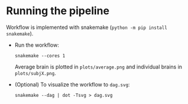 # Running the pipeline

Workflow is implemented with snakemake (`python -m pip install snakemake`).

* Run the workflow:

      snakemake --cores 1

  Average brain is plotted in `plots/average.png`
  and individual brains in `plots/subjX.png`.

* (Optional) To visualize the workflow to `dag.svg`:

      snakemake --dag | dot -Tsvg > dag.svg

